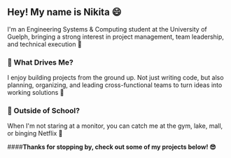 ## Hey! My name is Nikita 😄

I'm an Engineering Systems & Computing student at the University of Guelph, bringing a strong interest in project management, team leadership, and technical execution 🌸

### **🚀 What Drives Me?**
I enjoy building projects from the ground up. Not just writing code, but also planning, organizing, and leading cross-functional teams to turn ideas into working solutions 🎯 

### **🌟 Outside of School?**
When I'm not staring at a monitor, you can catch me at the gym, lake, mall, or binging Netflix 🤫

####**Thanks for stopping by, check out some of my projects below! 😎**
